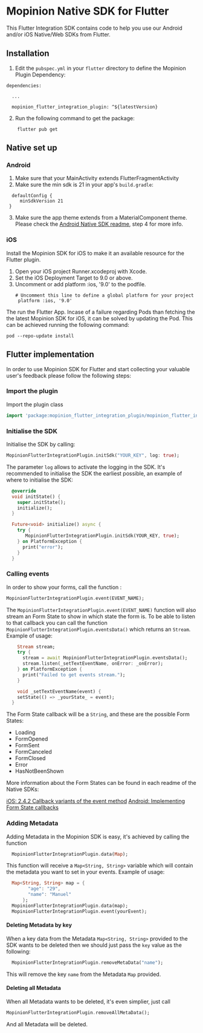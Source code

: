 # Mopinion Native SDK for Flutter 

This Flutter Integration SDK contains code to help you use our Android and/or iOS Native/Web SDKs from Flutter.


## Installation
1. Edit the `pubspec.yml` in your `flutter` directory to define the Mopinion Plugin Dependency:

```
dependencies:

  ...

  mopinion_flutter_integration_plugin: ^${latestVersion}
```

2. Run the following command to get the package:

```
    flutter pub get
```

## Native set up

### Android

   1. Make sure that your MainActivity extends FlutterFragmentActivity
   2. Make sure the min sdk is 21 in your app's `build.gradle`:
   ```
     defaultConfig {
        minSdkVersion 21
    }
   ```

   3. Make sure the app theme extends from a MaterialComponent theme. Please check the [Android Native SDK readme](https://github.com/Mopinion-com/mopinion-sdk-android), step 4 for more info. 

### iOS
Install the Mopinion SDK for iOS to make it an available resource for the Flutter plugin.

1. Open your iOS project Runner.xcodeproj with Xcode.
2. Set the iOS Deployment Target to 9.0 or above.
3. Uncomment or add platform :ios, '9.0' to the podfile.
   ```
   # Uncomment this line to define a global platform for your project
    platform :ios, '9.0'
   ```
The run the Flutter App. Incase of a failure regarding Pods than fetching the the latest Mopinion SDK for iOS, it can be solved by updating the Pod. This can be achieved running the following command:

```pod --repo-update install```

## Flutter implementation
In order to use Mopinion SDK for Flutter and start collecting your valuable user's feedback please follow the following steps:

### Import the plugin

Import the plugin class

```dart
import 'package:mopinion_flutter_integration_plugin/mopinion_flutter_integration_plugin.dart';
```

### Initialise the SDK
Initialise the SDK by calling:
```dart
MopinionFlutterIntegrationPlugin.initSdk("YOUR_KEY", log: true);
```
The parameter `log` allows to activate the logging in the SDK.
It's recommended to initialise the SDK the earliest possible, an example of where to initialise the SDK:

```dart
  @override
  void initState() {
    super.initState();
    initialize();
  }

  Future<void> initialize() async {
    try {
       MopinionFlutterIntegrationPlugin.initSdk(YOUR_KEY, true);
    } on PlatformException {
      print("error");
    } 
  }
```

### Calling events
In order to show your forms, call the function :
```dart
MopinionFlutterIntegrationPlugin.event(EVENT_NAME);
```

The `MopinionFlutterIntegrationPlugin.event(EVENT_NAME)` function will also stream an Form State to show in which state the form is. To be able to listen to that callback you can call the function `MopinionFlutterIntegrationPlugin.eventsData()` which returns an `Stream`. Example of usage:

```dart
    Stream stream;
    try {
      stream = await MopinionFlutterIntegrationPlugin.eventsData();
      stream.listen(_setTextEventName, onError: _onError);
    } on PlatformException {
      print("Failed to get events stream.");
    }

    void _setTextEventName(event) {
    setState(() => _yourState_ = event);
  }
```

The Form State callback will be a `String`, and these are the possible Form States:

* Loading
* FormOpened
* FormSent
* FormCanceled
* FormClosed
* Error
* HasNotBeenShown

More information about the Form States can be found in each readme of the Native SDKs:

[iOS: 2.4.2 Callback variants of the event method](https://github.com/Mopinion-com/mopinion-sdk-ios#242-callback-variants-of-the-event-method)
[Android: Implementing Form State callbacks](https://github.com/Mopinion-com/mopinion-sdk-android#implementing-formstate-callbacks)

### Adding Metadata

Adding Metadata in the Mopinion SDK is easy, it's achieved by calling the function

```dart
  MopinionFlutterIntegrationPlugin.data(Map);
```

This function will receive a `Map<String, String>` variable which will contain the metadata you want to set in your events. Example of usage:

```dart
  Map<String, String> map = {
        "age": "29",
        "name": "Manuel"
      };
  MopinionFlutterIntegrationPlugin.data(map);
  MopinionFlutterIntegrationPlugin.event(yourEvent);
```

#### Deleting Metadata by key
When a key data from the Metadata `Map<String, String>` provided to the SDK wants to be deleted then we should just pass the `key` value as the following:

```dart
  MopinionFlutterIntegrationPlugin.removeMetaData("name");
```

This will remove the key `name` from the Metadata `Map` provided.

#### Deleting all Metadata
When all Metadata wants to be deleted, it's even simplier, just call 

```dart
MopinionFlutterIntegrationPlugin.removeAllMetaData();
```
And all Metadata will be deleted.


